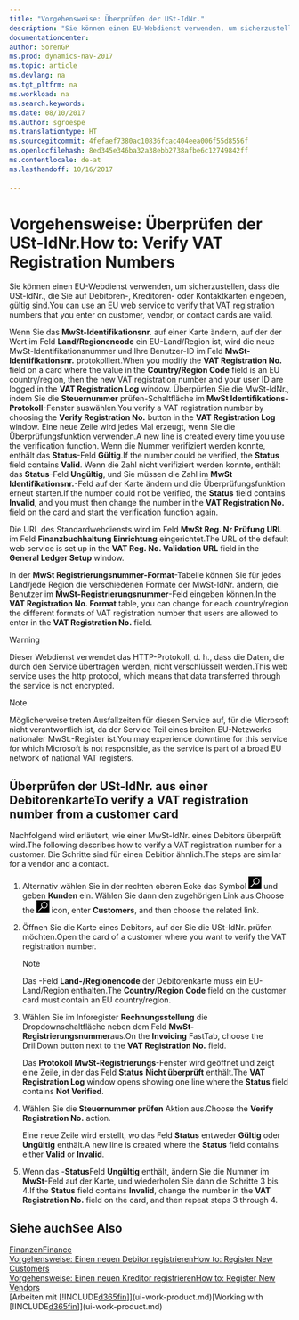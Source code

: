 ```yaml
---
title: "Vorgehensweise: Überprüfen der USt-IdNr."
description: "Sie können einen EU-Webdienst verwenden, um sicherzustellen, dass die USt-IdNr., die Sie auf Debitoren-, Kreditoren- oder Kontaktkarten eingeben, gültig sind."
documentationcenter: 
author: SorenGP
ms.prod: dynamics-nav-2017
ms.topic: article
ms.devlang: na
ms.tgt_pltfrm: na
ms.workload: na
ms.search.keywords: 
ms.date: 08/10/2017
ms.author: sgroespe
ms.translationtype: HT
ms.sourcegitcommit: 4fefaef7380ac10836fcac404eea006f55d8556f
ms.openlocfilehash: 8ed345e346ba32a38ebb2738afbe6c12749842ff
ms.contentlocale: de-at
ms.lasthandoff: 10/16/2017

---
```

# <a name="how-to-verify-vat-registration-numbers"></a><span data-ttu-id="628b8-103">Vorgehensweise: Überprüfen der USt-IdNr.</span><span class="sxs-lookup"><span data-stu-id="628b8-103">How to: Verify VAT Registration Numbers</span></span>
<span data-ttu-id="628b8-104">Sie können einen EU-Webdienst verwenden, um sicherzustellen, dass die USt-IdNr., die Sie auf Debitoren-, Kreditoren- oder Kontaktkarten eingeben, gültig sind.</span><span class="sxs-lookup"><span data-stu-id="628b8-104">You can use an EU web service to verify that VAT registration numbers that you enter on customer, vendor, or contact cards are valid.</span></span>  

 <span data-ttu-id="628b8-105">Wenn Sie das **MwSt-Identifikationsnr.** auf einer Karte ändern, auf der der Wert im Feld **Land/Regionencode** ein EU-Land/Region ist, wird die neue MwSt-Identifikationsnummer und Ihre Benutzer-ID im Feld **MwSt-Identifikationsnr.** protokolliert.</span><span class="sxs-lookup"><span data-stu-id="628b8-105">When you modify the **VAT Registration No.** field on a card where the value in the **Country/Region Code** field is an EU country/region, then the new VAT registration number and your user ID are logged in the **VAT Registration Log** window.</span></span> <span data-ttu-id="628b8-106">Überpürfen Sie die MwSt-IdNr., indem Sie die **Steuernummer** prüfen-Schaltfläche im **MwSt Identifikations-Protokoll**-Fenster auswählen.</span><span class="sxs-lookup"><span data-stu-id="628b8-106">You verify a VAT registration number by choosing the **Verify Registration No.** button in the **VAT Registration Log** window.</span></span> <span data-ttu-id="628b8-107">Eine neue Zeile wird jedes Mal erzeugt, wenn Sie die Überprüfungsfunktion verwenden.</span><span class="sxs-lookup"><span data-stu-id="628b8-107">A new line is created every time you use the verification function.</span></span> <span data-ttu-id="628b8-108">Wenn die Nummer verifiziert werden konnte, enthält das **Status**-Feld **Gültig**.</span><span class="sxs-lookup"><span data-stu-id="628b8-108">If the number could be verified, the **Status** field contains **Valid**.</span></span> <span data-ttu-id="628b8-109">Wenn die Zahl nicht verifiziert werden konnte, enthält das **Status**-Feld **Ungültig**, und Sie müssen die Zahl im **MwSt Identifikationsnr.**-Feld auf der Karte ändern und die Überprüfungsfunktion erneut starten.</span><span class="sxs-lookup"><span data-stu-id="628b8-109">If the number could not be verified, the **Status** field contains **Invalid**, and you must then change the number in the **VAT Registration No.** field on the card and start the verification function again.</span></span>  

 <span data-ttu-id="628b8-110">Die URL des Standardwebdiensts wird im Feld **MwSt Reg. Nr Prüfung URL** im Feld **Finanzbuchhaltung Einrichtung** eingerichtet.</span><span class="sxs-lookup"><span data-stu-id="628b8-110">The URL of the default web service is set up in the **VAT Reg. No. Validation URL** field in the **General Ledger Setup** window.</span></span>  

 <span data-ttu-id="628b8-111">In der **MwSt Registrierungsnummer-Format**-Tabelle können Sie für jedes Land/jede Region die verschiedenen Formate der MwSt-IdNr. ändern, die Benutzer im **MwSt-Registrierungsnummer**-Feld eingeben können.</span><span class="sxs-lookup"><span data-stu-id="628b8-111">In the **VAT Registration No. Format** table, you can change for each country/region the different formats of VAT registration number that users are allowed to enter in the **VAT Registration No.** field.</span></span>  

> [!WARNING]  
>  <span data-ttu-id="628b8-112">Dieser Webdienst verwendet das HTTP-Protokoll, d. h., dass die Daten, die durch den Service übertragen werden, nicht verschlüsselt werden.</span><span class="sxs-lookup"><span data-stu-id="628b8-112">This web service uses the http protocol, which means that data transferred through the service is not encrypted.</span></span>  

> [!NOTE]  
>  <span data-ttu-id="628b8-113">Möglicherweise treten Ausfallzeiten für diesen Service auf, für die Microsoft nicht verantwortlich ist, da der Service Teil eines breiten EU-Netzwerks nationaler MwSt.-Register ist.</span><span class="sxs-lookup"><span data-stu-id="628b8-113">You may experience downtime for this service for which Microsoft is not responsible, as the service is part of a broad EU network of national VAT registers.</span></span>  

## <a name="to-verify-a-vat-registration-number-from-a-customer-card"></a><span data-ttu-id="628b8-114">Überprüfen der USt-IdNr. aus einer Debitorenkarte</span><span class="sxs-lookup"><span data-stu-id="628b8-114">To verify a VAT registration number from a customer card</span></span>  
<span data-ttu-id="628b8-115">Nachfolgend wird erläutert, wie einer MwSt-IdNr. eines Debitors überprüft wird.</span><span class="sxs-lookup"><span data-stu-id="628b8-115">The following describes how to verify a VAT registration number for a customer.</span></span> <span data-ttu-id="628b8-116">Die Schritte sind für einen Debitior ähnlich.</span><span class="sxs-lookup"><span data-stu-id="628b8-116">The steps are similar for a vendor and a contact.</span></span>   
1.  <span data-ttu-id="628b8-117">Alternativ wählen Sie in der rechten oberen Ecke das Symbol ![Nach Seite oder Bericht suchen](media/ui-search/search_small.png "Nach Seite oder Bericht suchen") und geben **Kunden** ein. Wählen Sie dann den zugehörigen Link aus.</span><span class="sxs-lookup"><span data-stu-id="628b8-117">Choose the ![Search for Page or Report](media/ui-search/search_small.png "Search for Page or Report icon") icon, enter **Customers**, and then choose the related link.</span></span>  

2.  <span data-ttu-id="628b8-118">Öffnen Sie die Karte eines Debitors, auf der Sie die USt-IdNr. prüfen möchten.</span><span class="sxs-lookup"><span data-stu-id="628b8-118">Open the card of a customer where you want to verify the VAT registration number.</span></span>  

    > [!NOTE]  
    >  <span data-ttu-id="628b8-119">Das -Feld **Land-/Regionencode** der Debitorenkarte muss ein EU-Land/Region enthalten.</span><span class="sxs-lookup"><span data-stu-id="628b8-119">The **Country/Region Code** field on the customer card must contain an EU country/region.</span></span>  
3.  <span data-ttu-id="628b8-120">Wählen Sie im Inforegister **Rechnungsstellung** die Dropdownschaltfläche neben dem Feld **MwSt-Registrierungsnummer**aus.</span><span class="sxs-lookup"><span data-stu-id="628b8-120">On the **Invoicing** FastTab, choose the DrillDown button next to the **VAT Registration No.** field.</span></span>  

    <span data-ttu-id="628b8-121">Das **Protokoll MwSt-Registrierungs**-Fenster wird geöffnet und zeigt eine Zeile, in der das Feld **Status** **Nicht überprüft** enthält.</span><span class="sxs-lookup"><span data-stu-id="628b8-121">The **VAT Registration Log** window opens showing one line where the **Status** field contains **Not Verified**.</span></span>  
4.  <span data-ttu-id="628b8-122">Wählen Sie die **Steuernummer prüfen** Aktion aus.</span><span class="sxs-lookup"><span data-stu-id="628b8-122">Choose the **Verify Registration No.** action.</span></span>  

     <span data-ttu-id="628b8-123">Eine neue Zeile wird erstellt, wo das Feld **Status** entweder **Gültig** oder **Ungültig** enthält.</span><span class="sxs-lookup"><span data-stu-id="628b8-123">A new line is created where the **Status** field contains either **Valid** or **Invalid**.</span></span>  
5.  <span data-ttu-id="628b8-124">Wenn das -**Status**Feld  **Ungültig** enthält, ändern Sie die Nummer im **MwSt**-Feld auf der Karte, und wiederholen Sie dann die Schritte 3 bis 4.</span><span class="sxs-lookup"><span data-stu-id="628b8-124">If the **Status** field contains **Invalid**, change the number in the **VAT Registration No.** field on the card, and then repeat steps 3 through 4.</span></span>  

## <a name="see-also"></a><span data-ttu-id="628b8-125">Siehe auch</span><span class="sxs-lookup"><span data-stu-id="628b8-125">See Also</span></span>  
[<span data-ttu-id="628b8-126">Finanzen</span><span class="sxs-lookup"><span data-stu-id="628b8-126">Finance</span></span>](finance.md)  
[<span data-ttu-id="628b8-127">Vorgehensweise: Einen neuen Debitor registrieren</span><span class="sxs-lookup"><span data-stu-id="628b8-127">How to: Register New Customers</span></span>](sales-how-register-new-customers.md)  
[<span data-ttu-id="628b8-128">Vorgehensweise: Einen neuen Kreditor registrieren</span><span class="sxs-lookup"><span data-stu-id="628b8-128">How to: Register New Vendors</span></span>](purchasing-how-register-new-vendors.md)  
<span data-ttu-id="628b8-129">[Arbeiten mit [!INCLUDE[d365fin](includes/d365fin_md.md)]](ui-work-product.md)</span><span class="sxs-lookup"><span data-stu-id="628b8-129">[Working with [!INCLUDE[d365fin](includes/d365fin_md.md)]](ui-work-product.md)</span></span>

